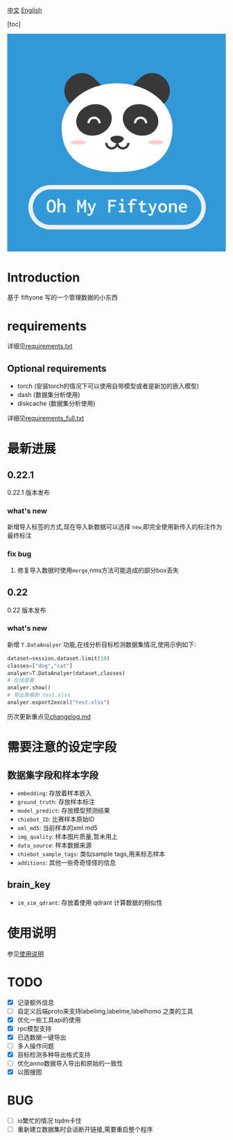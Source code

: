 [中文](./readme.md)   [English](./readme_EN.md)

[toc]

![logo](./doc/logo.png)
# Introduction

基于 fiftyone 写的一个管理数据的小东西

# requirements
详细见[requirements.txt](./requirements.txt)
## Optional requirements
- torch (安装torch的情况下可以使用自带模型或者是新加的嵌入模型)
- dash (数据集分析使用)
- diskcache (数据集分析使用)

详细见[requirements_full.txt](./requirements_full.txt)

# 最新进展
## 0.22.1
0.22.1 版本发布
### what's new
新增导入标签的方式,现在导入新数据可以选择 `new`,即完全使用新传入的标注作为最终标注
### fix bug
1. 修复导入数据时使用`merge`,nms方法可能造成的部分box丢失
## 0.22
0.22 版本发布
### what's new
新增 `T.DataAnalyer` 功能,在线分析目标检测数据集情况,使用示例如下:

```python
dataset=session.dataset.limit(10)
classes=["dog","cat"]
analyer=T.DataAnalyer(dataset,classes)
# 在线查看
analyer.show()
# 导出表格到 test.xlsx
analyer.export2excel("test.xlsx")
```

历次更新重点见[changelog.md](doc/changlog.md)

# 需要注意的设定字段

## 数据集字段和样本字段

- `embedding`: 存放着样本嵌入
- `ground_truth`: 存放样本标注
- `model_predict`: 存放模型预测结果
- `chiebot_ID`: 比赛样本原始ID
- `xml_md5`: 当前样本的xml md5
- `img_quality`: 样本图片质量,暂未用上
- `data_source`: 样本数据来源
- `chiebot_sample_tags`: 类似sample tags,用来标志样本
- `additions`: 其他一些奇奇怪怪的信息

## brain_key

- `im_sim_qdrant`: 存放着使用 qdrant 计算数据的相似性

# 使用说明

参见[使用说明](./doc/user_guide.md)


# TODO

- [X] 记录额外信息
- [ ] 自定义后端proto来支持labelimg,labelme,labelhomo 之类的工具
- [X] 优化一些工具api的使用
- [X] rpc模型支持
- [X] 已选数据一键导出
- [ ] 多人操作问题
- [X] 目标检测多种导出格式支持
- [ ] 优化anno数据导入导出和原始的一致性
- [X] 以图搜图

# BUG

- [ ] io繁忙的情况  tqdm卡住
- [ ] 重新建立数据集时会话断开链接,需要重启整个程序
